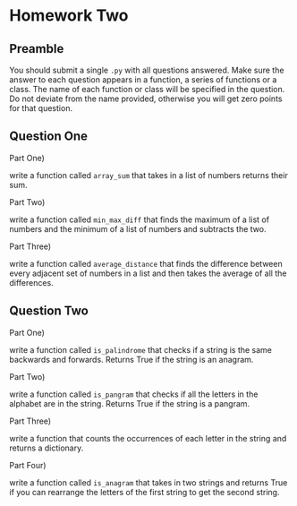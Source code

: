 # Homework Two

## Preamble

You should submit a single `.py` with all questions answered.  Make sure the answer to each question appears in a function, a series of functions or a class.  The name of each function or class will be specified in the question.  Do not deviate from the name provided, otherwise you will get zero points for that question.

## Question One

Part One)

write a function called `array_sum` that takes in a list of numbers returns their sum.

Part Two)

write a function called `min_max_diff` that finds the maximum of a list of numbers and the minimum of a list of numbers and subtracts the two.

Part Three)

write a function called `average_distance` that finds the difference between every adjacent set of numbers in a list and then takes the average of all the differences.

## Question Two

Part One)

write a function called `is_palindrome` that checks if a string is the same backwards and forwards.  Returns True if the string is an anagram.

Part Two)

write a function called `is_pangram` that checks if all the letters in the alphabet are in the string.  Returns True if the string is a pangram.

Part Three)

write a function that counts the occurrences of each letter in the string and returns a dictionary.

Part Four)

write a function called `is_anagram` that takes in two strings and returns True if you can rearrange the letters of the first string to get the second string. 
